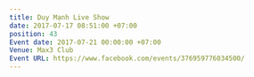 ```yaml
---
title: Duy Mạnh Live Show
date: 2017-07-17 08:51:00 +07:00
position: 43
Event date: 2017-07-21 00:00:00 +07:00
Venue: Max3 Club
Event URL: https://www.facebook.com/events/376959776034500/
---
```


